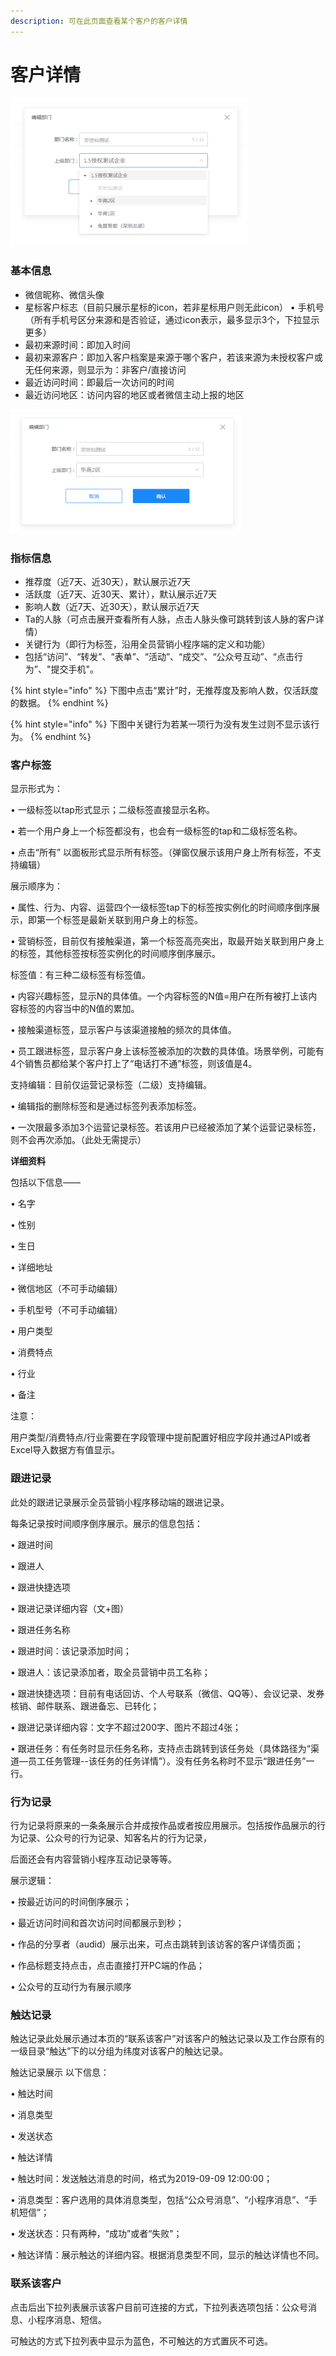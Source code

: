 ```yaml
---
description: 可在此页⾯查看某个客户的客户详情
---
```


# 客户详情

![](../.gitbook/assets/image%20%28161%29.png)

### **基本信息**

* 微信昵称、微信头像
* 星标客户标志（⽬前只展示星标的icon，若⾮星标⽤户则⽆此icon） • ⼿机号（所有⼿机号区分来源和是否验证，通过icon表示，最多显示3个，下拉显示更多）
* 最初来源时间：即加⼊时间
* 最初来源客户：即加⼊客户档案是来源于哪个客户，若该来源为未授权客户或无任何来源，则显示为：非客户/直接访问
* 最近访问时间：即最后一次访问的时间
* 最近访问地区：访问内容的地区或者微信主动上报的地区

![](../.gitbook/assets/image%20%286%29.png)

### **指标信息**

* 推荐度（近7天、近30天），默认展示近7天
*  活跃度（近7天、近30天、累计），默认展示近7天
*  影响⼈数（近7天、近30天），默认展示近7天
* Ta的⼈脉（可点击展开查看所有⼈脉，点击⼈脉头像可跳转到该⼈脉的客户详情）
* 关键⾏为（即⾏为标签，沿⽤全员营销⼩程序端的定义和功能）
* 包括“访问”、“转发”、“表单”、“活动”、“成交”、“公众号互动”、“点击⾏为”、"提交⼿机"。

{% hint style="info" %}
下图中点击“累计”时，⽆推荐度及影响⼈数，仅活跃度的数据。
{% endhint %}

{% hint style="info" %}
下图中关键⾏为若某⼀项⾏为没有发⽣过则不显示该⾏为。
{% endhint %}

### **客户标签**

显示形式为：

• ⼀级标签以tap形式显示；⼆级标签直接显示名称。

• 若⼀个⽤户身上⼀个标签都没有，也会有⼀级标签的tap和⼆级标签名称。

• 点击“所有” 以⾯板形式显示所有标签。（弹窗仅展示该⽤户身上所有标签，不⽀持编辑）

展示顺序为：

• 属性、⾏为、内容、运营四个⼀级标签tap下的标签按实例化的时间顺序倒序展示，即第⼀个标签是最新关联到⽤户身上的标签。

• 营销标签，⽬前仅有接触渠道，第⼀个标签⾼亮突出，取最开始关联到⽤户身上的标签，其他标签按标签实例化的时间顺序倒序展示。

标签值：有三种⼆级标签有标签值。

• 内容兴趣标签，显示N的具体值。⼀个内容标签的N值=⽤户在所有被打上该内容标签的内容当中的N值的累加。

• 接触渠道标签，显示客户与该渠道接触的频次的具体值。

• 员⼯跟进标签，显示客户身上该标签被添加的次数的具体值。场景举例，可能有4个销售员都给某个客户打上了“电话打不通”标签，则该值是4。

⽀持编辑：⽬前仅运营记录标签（⼆级）⽀持编辑。

• 编辑指的删除标签和是通过标签列表添加标签。

• ⼀次限最多添加3个运营记录标签。若该⽤户已经被添加了某个运营记录标签，则不会再次添加。（此处⽆需提示）

**详细资料**

包括以下信息——

• 名字

• 性别

• 生日

• 详细地址

• 微信地区（不可⼿动编辑）

• ⼿机型号（不可⼿动编辑）

• ⽤户类型

• 消费特点

• 行业

• 备注

注意：

⽤户类型/消费特点/⾏业需要在字段管理中提前配置好相应字段并通过API或者Excel导⼊数据⽅有值显示。

### **跟进记录**

此处的跟进记录展示全员营销⼩程序移动端的跟进记录。

每条记录按时间顺序倒序展示。展示的信息包括：

• 跟进时间

• 跟进⼈

• 跟进快捷选项

• 跟进记录详细内容（⽂+图）

• 跟进任务名称

• 跟进时间：该记录添加时间；

• 跟进⼈：该记录添加者，取全员营销中员⼯名称；

• 跟进快捷选项：⽬前有电话回访、个⼈号联系（微信、QQ等）、会议记录、发券核销、邮件联系、跟进备忘、已转化；

• 跟进记录详细内容：⽂字不超过200字、图⽚不超过4张；

• 跟进任务：有任务时显示任务名称，⽀持点击跳转到该任务处（具体路径为“渠道—员⼯任务管理--该任务的任务详情”）。没有任务名称时不显示“跟进任务”⼀⾏。

### **行为记录**

⾏为记录将原来的⼀条条展示合并成按作品或者按应⽤展示。包括按作品展示的⾏为记录、公众号的⾏为记录、知客名⽚的⾏为记录，

后⾯还会有内容营销⼩程序互动记录等等。

展示逻辑：

• 按最近访问的时间倒序展示；

• 最近访问时间和⾸次访问时间都展示到秒；

• 作品的分享者（audid）展示出来，可点击跳转到该访客的客户详情⻚⾯；

• 作品标题⽀持点击，点击直接打开PC端的作品；

• 公众号的互动⾏为有展示顺序

### **触达记录**

触达记录此处展示通过本⻚的“联系该客户”对该客户的触达记录以及⼯作台原有的⼀级⽬录“触达”下的以分组为纬度对该客户的触达记录。

触达记录展示 以下信息：

• 触达时间

• 消息类型

• 发送状态

• 触达详情

• 触达时间：发送触达消息的时间，格式为2019-09-09 12:00:00；

• 消息类型：客户选⽤的具体消息类型，包括“公众号消息”、“⼩程序消息”、“⼿机短信”；

• 发送状态：只有两种，“成功”或者“失败”；

• 触达详情：展示触达的详细内容。根据消息类型不同，显示的触达详情也不同。

### **联系该客户**

点击后出下拉列表展示该客户⽬前可连接的⽅式，下拉列表选项包括：公众号消息、⼩程序消息、短信。

可触达的⽅式下拉列表中显示为蓝⾊，不可触达的⽅式置灰不可选。


